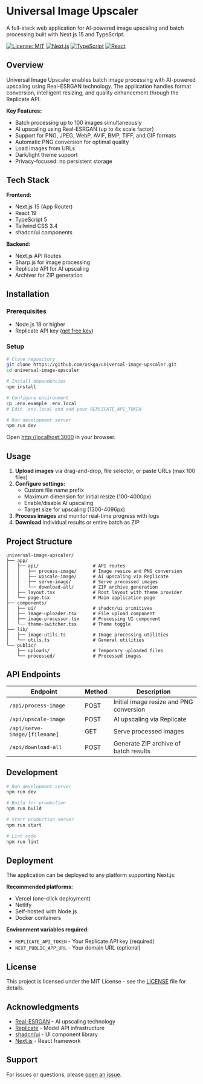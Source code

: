 # Universal Image Upscaler

A full-stack web application for AI-powered image upscaling and batch processing built with Next.js 15 and TypeScript.

[![License: MIT](https://img.shields.io/badge/License-MIT-blue.svg)](LICENSE)
[![Next.js](https://img.shields.io/badge/Next.js-15-black)](https://nextjs.org/)
[![TypeScript](https://img.shields.io/badge/TypeScript-5-blue)](https://www.typescriptlang.org/)
[![React](https://img.shields.io/badge/React-19-blue)](https://reactjs.org/)

## Overview

Universal Image Upscaler enables batch image processing with AI-powered upscaling using Real-ESRGAN technology. The application handles format conversion, intelligent resizing, and quality enhancement through the Replicate API.

**Key Features:**
- Batch processing up to 100 images simultaneously
- AI upscaling using Real-ESRGAN (up to 4x scale factor)
- Support for PNG, JPEG, WebP, AVIF, BMP, TIFF, and GIF formats
- Automatic PNG conversion for optimal quality
- Load images from URLs
- Dark/light theme support
- Privacy-focused: no persistent storage

## Tech Stack

**Frontend:**
- Next.js 15 (App Router)
- React 19
- TypeScript 5
- Tailwind CSS 3.4
- shadcn/ui components

**Backend:**
- Next.js API Routes
- Sharp.js for image processing
- Replicate API for AI upscaling
- Archiver for ZIP generation

## Installation

### Prerequisites
- Node.js 18 or higher
- Replicate API key ([get free key](https://replicate.com/account/api-tokens))

### Setup

```bash
# Clone repository
git clone https://github.com/xskga/universal-image-upscaler.git
cd universal-image-upscaler

# Install dependencies
npm install

# Configure environment
cp .env.example .env.local
# Edit .env.local and add your REPLICATE_API_TOKEN

# Run development server
npm run dev
```

Open [http://localhost:3000](http://localhost:3000) in your browser.

## Usage

1. **Upload images** via drag-and-drop, file selector, or paste URLs (max 100 files)
2. **Configure settings:**
   - Custom file name prefix
   - Maximum dimension for initial resize (100-4000px)
   - Enable/disable AI upscaling
   - Target size for upscaling (1300-4096px)
3. **Process images** and monitor real-time progress with logs
4. **Download** individual results or entire batch as ZIP

## Project Structure

```
universal-image-upscaler/
├── app/
│   ├── api/                    # API routes
│   │   ├── process-image/      # Image resize and PNG conversion
│   │   ├── upscale-image/      # AI upscaling via Replicate
│   │   ├── serve-image/        # Serve processed images
│   │   └── download-all/       # ZIP archive generation
│   ├── layout.tsx              # Root layout with theme provider
│   └── page.tsx                # Main application page
├── components/
│   ├── ui/                     # shadcn/ui primitives
│   ├── image-uploader.tsx      # File upload component
│   ├── image-processor.tsx     # Processing UI component
│   └── theme-switcher.tsx      # Theme toggle
├── lib/
│   ├── image-utils.ts          # Image processing utilities
│   └── utils.ts                # General utilities
└── public/
    ├── uploads/                # Temporary uploaded files
    └── processed/              # Processed images
```

## API Endpoints

| Endpoint | Method | Description |
|----------|--------|-------------|
| `/api/process-image` | POST | Initial image resize and PNG conversion |
| `/api/upscale-image` | POST | AI upscaling via Replicate |
| `/api/serve-image/[filename]` | GET | Serve processed images |
| `/api/download-all` | POST | Generate ZIP archive of batch results |

## Development

```bash
# Run development server
npm run dev

# Build for production
npm run build

# Start production server
npm run start

# Lint code
npm run lint
```

## Deployment

The application can be deployed to any platform supporting Next.js:

**Recommended platforms:**
- Vercel (one-click deployment)
- Netlify
- Self-hosted with Node.js
- Docker containers

**Environment variables required:**
- `REPLICATE_API_TOKEN` - Your Replicate API key (required)
- `NEXT_PUBLIC_APP_URL` - Your domain URL (optional)

## License

This project is licensed under the MIT License - see the [LICENSE](LICENSE) file for details.

## Acknowledgments

- [Real-ESRGAN](https://github.com/xinntao/Real-ESRGAN) - AI upscaling technology
- [Replicate](https://replicate.com/) - Model API infrastructure
- [shadcn/ui](https://ui.shadcn.com/) - UI component library
- [Next.js](https://nextjs.org/) - React framework

## Support

For issues or questions, please [open an issue](https://github.com/xskga/universal-image-upscaler/issues).
